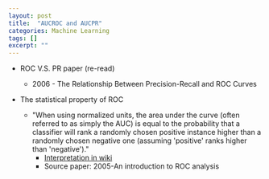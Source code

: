 ```yaml
---
layout: post
title:  "AUCROC and AUCPR"
categories: Machine Learning
tags: []
excerpt: ""
---
```


- ROC V.S. PR paper (re-read)
    - 2006 - The Relationship Between Precision-Recall and ROC Curves
    
- The statistical property of ROC
    - "When using normalized units, the area under the curve (often referred to as simply the AUC) is equal to the probability that a classifier will rank a randomly chosen positive instance higher than a randomly chosen negative one (assuming 'positive' ranks higher than 'negative')."
        - [Interpretation in wiki](https://en.wikipedia.org/wiki/Receiver_operating_characteristic#Area_under_the_curve)
        - Source paper: 2005-An introduction to ROC analysis
        
